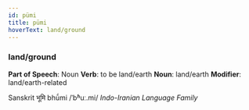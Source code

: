```yaml
---
id: pümi
title: pümi
hoverText: land/ground
---
```


### land/ground

**Part of Speech**: Noun
**Verb**: to be land/earth
**Noun**: land/earth
**Modifier**: land/earth-related

Sanskrit भूमि bhū́mi /ˈbʱuː.mi/
*Indo-Iranian Language Family*